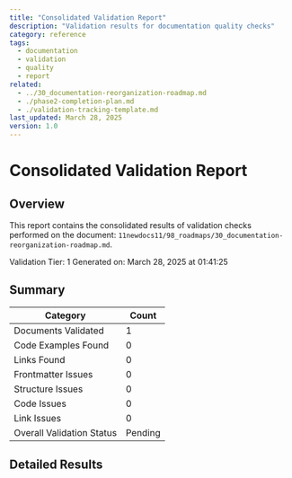 ```yaml
---
title: "Consolidated Validation Report"
description: "Validation results for documentation quality checks"
category: reference
tags:
  - documentation
  - validation
  - quality
  - report
related:
  - ../30_documentation-reorganization-roadmap.md
  - ./phase2-completion-plan.md
  - ./validation-tracking-template.md
last_updated: March 28, 2025
version: 1.0
---
```


# Consolidated Validation Report

## Overview

This report contains the consolidated results of validation checks performed on 
the document: `11newdocs11/98_roadmaps/30_documentation-reorganization-roadmap.md`.

Validation Tier: 1
Generated on: March 28, 2025 at 01:41:25

## Summary

| Category | Count |
|----------|-------|
| Documents Validated | 1 |
| Code Examples Found | 0 |
| Links Found | 0 |
| Frontmatter Issues | 0 |
| Structure Issues | 0 |
| Code Issues | 0 |
| Link Issues | 0 |
| Overall Validation Status | Pending |

## Detailed Results

